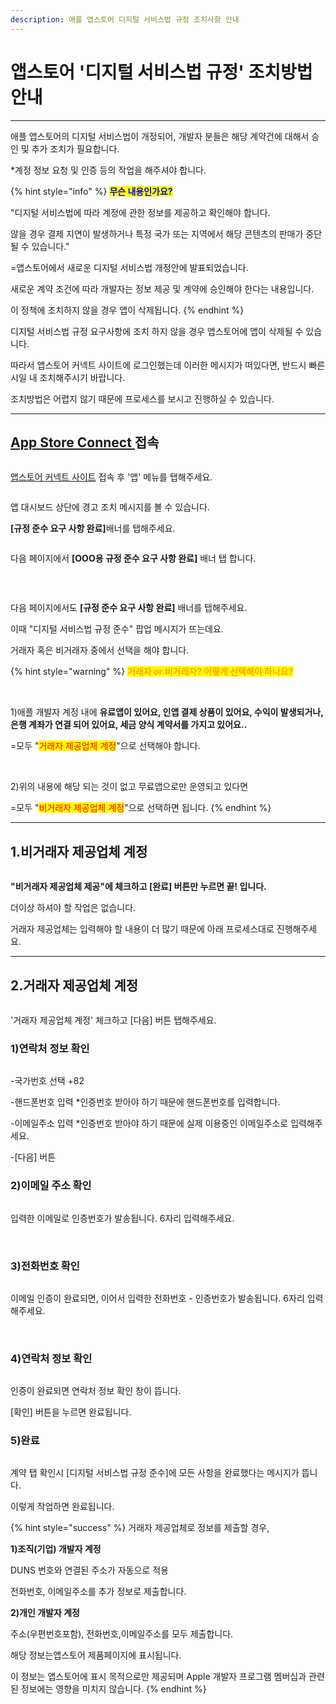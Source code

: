 ```yaml
---
description: 애플 앱스토어 디지털 서비스법 규정 조치사항 안내
---
```


# 앱스토어 '디지털 서비스법 규정' 조치방법 안내

***



애플 앱스토어의 디지털 서비스법이 개정되어, 개발자 분들은 해당 계약건에 대해서 승인 및 추가 조치가 필요합니다.

\*계정 정보 요청 및 인증 등의 작업을 해주셔야 합니다.

{% hint style="info" %}
<mark style="color:blue;">**무슨 내용인가요?**</mark>

"디지털 서비스법에 따라 계정에 관한 정보를 제공하고 확인해야 합니다.

않을 경우 결제 지연이 발생하거나 특정 국가 또는 지역에서 해당 콘텐츠의 판매가 중단될 수 있습니다."

\=앱스토어에서 새로운 디지털 서비스법 개정안에 발표되었습니다.

새로운 계약 조건에 따라 개발자는 정보 제공 및 계약에 승인해야 한다는 내용입니다.

이 정책에 조치하지 않을 경우 앱이 삭제됩니다.
{% endhint %}

디지털 서비스법 규정 요구사항에 조치 하지 않을 경우 앱스토어에 앱이 삭제될 수 있습니다.

따라서 앱스토어 커넥트 사이트에 로그인했는데 이러한 메시지가 떠있다면, 반드시 빠른 시일 내 조치해주시기 바랍니다.

조치방법은 어렵지 않기 때문에 프로세스를 보시고 진행하실 수 있습니다.

***



## [App Store Connect ](https://appstoreconnect.apple.com/) 접속

<figure><img src="../../.gitbook/assets/애플12.PNG" alt=""><figcaption></figcaption></figure>

[앱스토어 커넥트 사이트](https://appstoreconnect.apple.com/) 접속 후 '앱' 메뉴를 탭해주세요.



<div align="left"><figure><img src="../../.gitbook/assets/애플1.PNG" alt=""><figcaption></figcaption></figure></div>

앱 대시보드 상단에 경고 조치 메시지를 볼 수 있습니다.&#x20;

**\[규정 준수 요구 사항 완료]**&#xBC30;너를 탭해주세요.



<div align="left"><figure><img src="../../.gitbook/assets/애플2.PNG" alt=""><figcaption></figcaption></figure></div>

다음 페이지에서 **\[OOO용 규정 준수 요구 사항 완료]** 배너 탭 합니다.

​

<figure><img src="../../.gitbook/assets/애플11.PNG" alt=""><figcaption></figcaption></figure>

다음 페이지에서도 **\[규정 준수 요구 사항 완료]** 배너를 탭해주세요.

이때 "디지털 서비스법 규정 준수" 팝업 메시지가 뜨는데요.

거래자 혹은 비거래자 중에서 선택을 해야 합니다.

{% hint style="warning" %}
<mark style="color:orange;">**거래자 or 비거래자? 어떻게 선택해야 하나요?**</mark>

​

1\)애플 개발자 계정 내에 **유료앱이 있어요, 인앱 결제 상품이 있어요, 수익이 발생되거나, 은행 계좌가 연결 되어 있어요, 세금 양식 계약서를 가지고 있어요..**

\=모두 "<mark style="color:red;">거래자 제공업체 계정</mark>"으로 선택해야 합니다.

​

2\)위의 내용에 해당 되는 것이 없고 무료앱으로만 운영되고 있다면&#x20;

\=모두 "<mark style="color:red;">비거래자 제공업체 계정</mark>"으로 선택하면 됩니다.
{% endhint %}

***



## 1.비거래자 제공업체 계정

<figure><img src="../../.gitbook/assets/애플33.PNG" alt=""><figcaption></figcaption></figure>

**"비거래자 제공업체 제공"에 체크하고 \[완료] 버튼만 누르면 끝! 입니다.**&#x20;

더이상 하셔야 할 작업은 없습니다.

거래자 제공업체는 입력해야 할 내용이 더 많기 때문에 아래 프로세스대로 진행해주세요.

***



## 2.거래자 제공업체 계정

<figure><img src="../../.gitbook/assets/애플34.PNG" alt=""><figcaption></figcaption></figure>

'거래자 제공업체 계정' 체크하고 \[다음] 버튼 탭해주세요.



### 1)연락처 정보 확인

<figure><img src="../../.gitbook/assets/애플4.PNG" alt=""><figcaption></figcaption></figure>

-국가번호 선택 +82

-핸드폰번호 입력 \*인증번호 받아야 하기 때문에 핸드폰번호를 입력합니다.

-이메일주소 입력 \*인증번호 받아야 하기 때문에 실제 이용중인 이메일주소로 입력해주세요.

-\[다음] 버튼



### 2)이메일 주소 확인

<div align="left"><figure><img src="../../.gitbook/assets/애플5.PNG" alt=""><figcaption></figcaption></figure></div>

입력한 이메일로 인증번호가 발송됩니다. 6자리 입력해주세요.

​

### 3)전화번호 확인

<div align="left"><figure><img src="../../.gitbook/assets/애플55.PNG" alt=""><figcaption></figcaption></figure></div>

이메일 인증이 완료되면, 이어서 입력한 전화번호 - 인증번호가 발송됩니다. 6자리 입력해주세요.

​

### 4)연락처 정보 확인

<div align="left"><figure><img src="../../.gitbook/assets/애플8.PNG" alt=""><figcaption></figcaption></figure></div>

인증이 완료되면 연락처 정보 확인 창이 뜹니다.

\[확인] 버튼을 누르면 완료됩니다.



### 5)완료

<div align="left"><figure><img src="../../.gitbook/assets/애플6.PNG" alt=""><figcaption></figcaption></figure></div>

계약 탭 확인시 \[디지털 서비스법 규정 준수]에 모든 사항을 완료했다는 메시지가 뜹니다.

이렇게 작업하면 완료됩니다.



{% hint style="success" %}
거래자 제공업체로 정보를 제출할 경우,&#x20;



**1)조직(기업) 개발자 계정**

DUNS 번호와 연결된 주소가 자동으로 적용

전화번호, 이메일주소를 추가 정보로 제출합니다.&#x20;



**2)개인 개발자 계정**

주소(우편번호포함), 전화번호,이메일주소를 모두 제출합니다.&#x20;



해당 정보는앱스토어 제품페이지에 표시됩니다.&#x20;

이 정보는 앱스토어에 표시 목적으로만 제공되며 Apple 개발자 프로그램 멤버십과 관련된 정보에는 영향을 미치지 않습니다.
{% endhint %}

